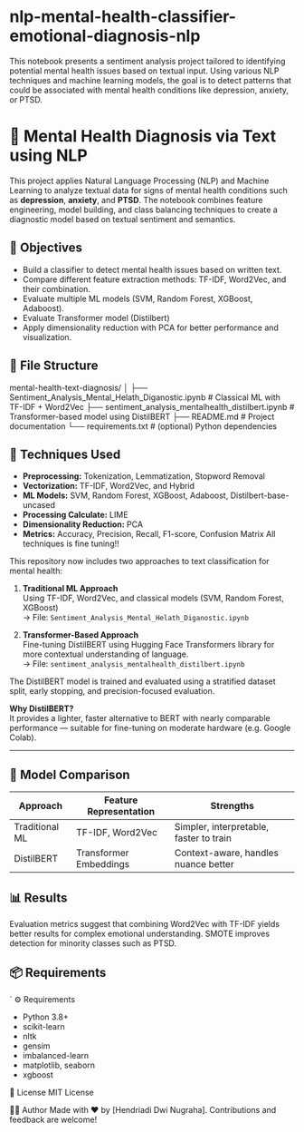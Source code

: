 # nlp-mental-health-classifier-emotional-diagnosis-nlp
This notebook presents a sentiment analysis project tailored to identifying potential mental health issues based on textual input. Using various NLP techniques and machine learning models, the goal is to detect patterns that could be associated with mental health conditions like depression, anxiety, or PTSD.

# 🧠 Mental Health Diagnosis via Text using NLP

This project applies Natural Language Processing (NLP) and Machine Learning to analyze textual data for signs of mental health conditions such as **depression**, **anxiety**, and **PTSD**. The notebook combines feature engineering, model building, and class balancing techniques to create a diagnostic model based on textual sentiment and semantics.

## 📌 Objectives

- Build a classifier to detect mental health issues based on written text.
- Compare different feature extraction methods: TF-IDF, Word2Vec, and their combination.
- Evaluate multiple ML models (SVM, Random Forest, XGBoost, Adaboost).
- Evaluate Transformer model (Distilbert)
- Apply dimensionality reduction with PCA for better performance and visualization.

## 📁 File Structure
mental-health-text-diagnosis/
│
├── Sentiment_Analysis_Mental_Helath_Diganostic.ipynb       # Classical ML with TF-IDF + Word2Vec
├── sentiment_analysis_mentalhealth_distilbert.ipynb        # Transformer-based model using DistilBERT
├── README.md                                                # Project documentation
└── requirements.txt                                         # (optional) Python dependencies
## 🔧 Techniques Used

- **Preprocessing:** Tokenization, Lemmatization, Stopword Removal
- **Vectorization:** TF-IDF, Word2Vec, and Hybrid
- **ML Models:** SVM, Random Forest, XGBoost, Adaboost, Distilbert-base-uncased
- **Processing Calculate:** LIME
- **Dimensionality Reduction:** PCA
- **Metrics:** Accuracy, Precision, Recall, F1-score, Confusion Matrix
  All techniques is fine tuning!!
  
This repository now includes two approaches to text classification for mental health:

1. **Traditional ML Approach**  
   Using TF-IDF, Word2Vec, and classical models (SVM, Random Forest, XGBoost)  
   → File: `Sentiment_Analysis_Mental_Helath_Diganostic.ipynb`

2. **Transformer-Based Approach**  
   Fine-tuning DistilBERT using Hugging Face Transformers library for more contextual understanding of language.  
   → File: `sentiment_analysis_mentalhealth_distilbert.ipynb`

The DistilBERT model is trained and evaluated using a stratified dataset split, early stopping, and precision-focused evaluation.

**Why DistilBERT?**  
It provides a lighter, faster alternative to BERT with nearly comparable performance — suitable for fine-tuning on moderate hardware (e.g. Google Colab).

---

## 🧠 Model Comparison

| Approach         | Feature Representation     | Strengths                             |
|------------------|----------------------------|----------------------------------------|
| Traditional ML   | TF-IDF, Word2Vec           | Simpler, interpretable, faster to train|
| DistilBERT       | Transformer Embeddings     | Context-aware, handles nuance better   |

## 📊 Results

Evaluation metrics suggest that combining Word2Vec with TF-IDF yields better results for complex emotional understanding. SMOTE improves detection for minority classes such as PTSD.

## 📦 Requirements

` ⚙️ Requirements
- Python 3.8+
- scikit-learn
- nltk
- gensim
- imbalanced-learn
- matplotlib, seaborn
- xgboost

📜 License
MIT License

🙋‍♂️ Author
Made with ❤️ by [Hendriadi Dwi Nugraha]. Contributions and feedback are welcome!
